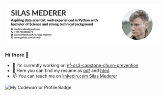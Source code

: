 ![bild](https://github.com/sls-mdr/sls-mdr/blob/main/header-resume.png)

### Hi there 👋

- 🔭 I’m currently working on [nf-ds3-capstone-churn-prevention](https://github.com/jb-ds2020/nf-ds3-capstone-churn-prevention)
- 💬 Here you can find my resume as [pdf](https://github.com/sls-mdr/cv/blob/master/2020-CV-EN-Mederer_Silas-basic.pdf) and [html](https://github.com/sls-mdr/cv/blob/master/cv-Silas-Mederer.html).
- 📫 You can reach me on [linkedin.com Silas Mederer](https://www.linkedin.com/in/silas-mederer)

![My Codewarrior Profile Badge](https://www.codewars.com/users/sls-mdr/badges/large)
